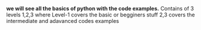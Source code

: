**we will see all the basics of python with the code examples.**
Contains of 3 levels 1,2,3 where Level-1 covers the basic or begginers stuff 2,3 covers the intermediate and adavanced codes examples
